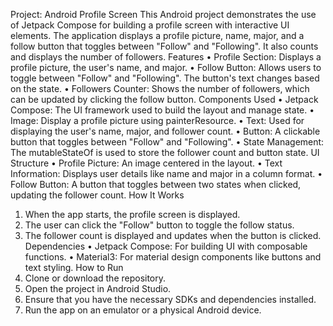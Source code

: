 Project: Android Profile Screen
This Android project demonstrates the use of Jetpack Compose for building a profile screen with interactive UI elements. The application displays a profile picture, name, major, and a follow button that toggles between "Follow" and "Following". It also counts and displays the number of followers.
Features
•	Profile Section: Displays a profile picture, the user's name, and major.
•	Follow Button: Allows users to toggle between "Follow" and "Following". The button's text changes based on the state.
•	Followers Counter: Shows the number of followers, which can be updated by clicking the follow button.
Components Used
•	Jetpack Compose: The UI framework used to build the layout and manage state.
•	Image: Display a profile picture using painterResource.
•	Text: Used for displaying the user's name, major, and follower count.
•	Button: A clickable button that toggles between "Follow" and "Following".
•	State Management: The mutableStateOf is used to store the follower count and button state.
UI Structure
•	Profile Picture: An image centered in the layout.
•	Text Information: Displays user details like name and major in a column format.
•	Follow Button: A button that toggles between two states when clicked, updating the follower count.
How It Works
1.	When the app starts, the profile screen is displayed.
2.	The user can click the "Follow" button to toggle the follow status.
3.	The follower count is displayed and updates when the button is clicked.
Dependencies
•	Jetpack Compose: For building UI with composable functions.
•	Material3: For material design components like buttons and text styling.
How to Run
1.	Clone or download the repository.
2.	Open the project in Android Studio.
3.	Ensure that you have the necessary SDKs and dependencies installed.
4.	Run the app on an emulator or a physical Android device.
   
